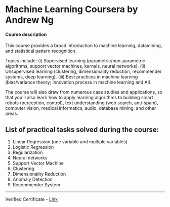# Machine Learning Coursera by Andrew Ng

#### Course description

 This course provides a broad introduction to machine learning, datamining, and statistical pattern recognition. 
 
 Topics include: 
 (i) Supervised learning (parametric/non-parametric algorithms, support vector machines, kernels, neural networks). 
 (ii) Unsupervised learning (clustering, dimensionality reduction, recommender systems, deep learning). 
 (iii) Best practices in machine learning (bias/variance theory; innovation process in machine learning and AI). 
 
 The course will also draw from numerous case studies and applications, so that you'll also learn how to apply learning algorithms to building smart robots (perception, control), text understanding (web search, anti-spam), computer vision, medical informatics, audio, database mining, and other areas.
 
## List of practical tasks solved during the course:
 
1. Linear Regression (one variable and multiple variables)
2. Logistic Regression
3. Regularization
4. Neural networks
5. Support Vector Machine
6. Clustering
7. Dimensionality Reduction
8. Anomaly Detection
9. Recommender System

___ 
Verified Certificate - [Link](https://www.coursera.org/account/accomplishments/verify/5RYN3ZDCVSXY)
